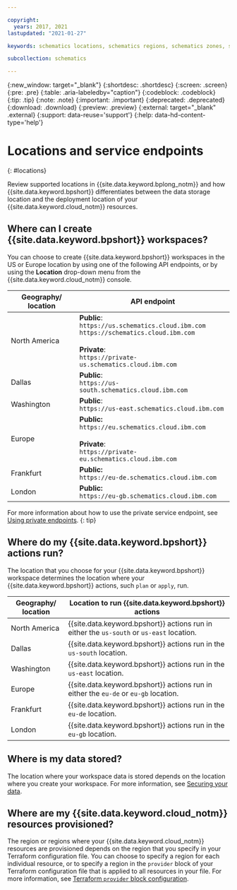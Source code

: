 ```yaml
---

copyright:
  years: 2017, 2021
lastupdated: "2021-01-27"

keywords: schematics locations, schematics regions, schematics zones, schematics endpoints, schematics service endpoints

subcollection: schematics

---
```


{:new_window: target="_blank"}
{:shortdesc: .shortdesc}
{:screen: .screen}
{:pre: .pre}
{:table: .aria-labeledby="caption"}
{:codeblock: .codeblock}
{:tip: .tip}
{:note: .note}
{:important: .important}
{:deprecated: .deprecated}
{:download: .download}
{:preview: .preview}
{:external: target="_blank" .external}
{:support: data-reuse='support'}
{:help: data-hd-content-type='help'}

# Locations and service endpoints
{: #locations} 

Review supported locations in {{site.data.keyword.bplong_notm}} and how {{site.data.keyword.bpshort}} differentiates between the data storage location and the deployment location of your {{site.data.keyword.cloud_notm}} resources.

## Where can I create {{site.data.keyword.bpshort}} workspaces?
You can choose to create {{site.data.keyword.bpshort}} workspaces in the US or Europe location by using one of the following API endpoints, or by using the **Location** drop-down menu from the {{site.data.keyword.cloud_notm}} console.

|Geography/ location| API endpoint|
|------------|----------------|
|North America|**Public**: </br>`https://us.schematics.cloud.ibm.com` </br> `https://schematics.cloud.ibm.com` </br></br> **Private**: </br> `https://private-us.schematics.cloud.ibm.com`| 
|Dallas|**Public**: </br>`https://us-south.schematics.cloud.ibm.com` | 
|Washington|**Public**: </br>`https://us-east.schematics.cloud.ibm.com` | 
|Europe|**Public:** </br> `https://eu.schematics.cloud.ibm.com` </br></br> **Private**: </br> `https://private-eu.schematics.cloud.ibm.com`| 
|Frankfurt|**Public:** </br> `https://eu-de.schematics.cloud.ibm.com`|
|London|**Public:** </br>`https://eu-gb.schematics.cloud.ibm.com`|

For more information about how to use the private service endpoint, see [Using private endpoints](/docs/schematics?topic=schematics-private-endpoints). 
{: tip}

## Where do my {{site.data.keyword.bpshort}} actions run?

The location that you choose for your {{site.data.keyword.bpshort}} workspace determines the location where your {{site.data.keyword.bpshort}} actions, such `plan` or `apply`, run. 

|Geography/ location |Location to run {{site.data.keyword.bpshort}} actions|
|------------|----------------|
|North America|{{site.data.keyword.bpshort}} actions run in either the `us-south` or `us-east` location.|
|Dallas|{{site.data.keyword.bpshort}} actions run in the `us-south` location.|
|Washington|{{site.data.keyword.bpshort}} actions run in the `us-east` location.|
|Europe|{{site.data.keyword.bpshort}} actions run in either the `eu-de` or `eu-gb` location.|
|Frankfurt|{{site.data.keyword.bpshort}} actions run in the `eu-de` location.|
|London|{{site.data.keyword.bpshort}} actions run in the `eu-gb` location.|

## Where is my data stored?

The location where your workspace data is stored depends on the location where you create your workspace. For more information, see [Securing your data](/docs/schematics?topic=schematics-secure-data). 

## Where are my {{site.data.keyword.cloud_notm}} resources provisioned?

The region or regions where your {{site.data.keyword.cloud_notm}} resources are provisioned depends on the region that you specify in your Terraform configuration file. You can choose to specify a region for each individual resource, or to specify a region in the `provider` block of your Terraform configuration file that is applied to all resources in your file. For more information, see [Terraform `provider` block configuration](/docs/ibm-cloud-provider-for-terraform?topic=ibm-cloud-provider-for-terraform-provider-reference). 

